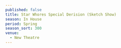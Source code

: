 ```yaml
---
published: false
title: Star Whores Special Derision (Sketch Show)
season: In House
period: Spring
season_sort: 300
venue:
  - New Theatre
---
```



